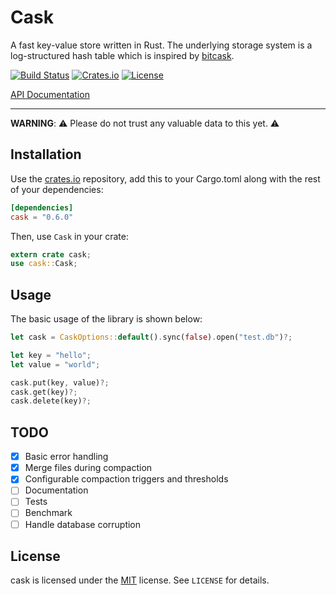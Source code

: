 # Cask

A fast key-value store written in Rust. The underlying storage system is a log-structured hash table
which is inspired by [bitcask](https://github.com/basho/bitcask/).

[![Build Status](https://travis-ci.org/andrebeat/cask.svg?branch=master)](https://travis-ci.org/andrebeat/cask)
[![Crates.io](https://img.shields.io/crates/v/cask.svg?maxage=2592000)](https://crates.io/crates/cask)
[![License](https://img.shields.io/dub/l/vibe-d.svg)](https://raw.githubusercontent.com/andrebeat/cask/master/LICENSE)

[API Documentation](http://andrebeat.github.io/cask/cask/struct.Cask.html)

* * *

**WARNING**: ⚠️ Please do not trust any valuable data to this yet. ⚠️

## Installation

Use the [crates.io](http://crates.io/) repository, add this to your Cargo.toml along with the rest
of your dependencies:

```toml
[dependencies]
cask = "0.6.0"
```

Then, use `Cask` in your crate:

```rust
extern crate cask;
use cask::Cask;
```

## Usage

The basic usage of the library is shown below:

```rust
let cask = CaskOptions::default().sync(false).open("test.db")?;

let key = "hello";
let value = "world";

cask.put(key, value)?;
cask.get(key)?;
cask.delete(key)?;
```

## TODO

- [X] Basic error handling
- [X] Merge files during compaction
- [X] Configurable compaction triggers and thresholds
- [ ] Documentation
- [ ] Tests
- [ ] Benchmark
- [ ] Handle database corruption

## License

cask is licensed under the [MIT](http://opensource.org/licenses/MIT) license. See `LICENSE` for
details.
